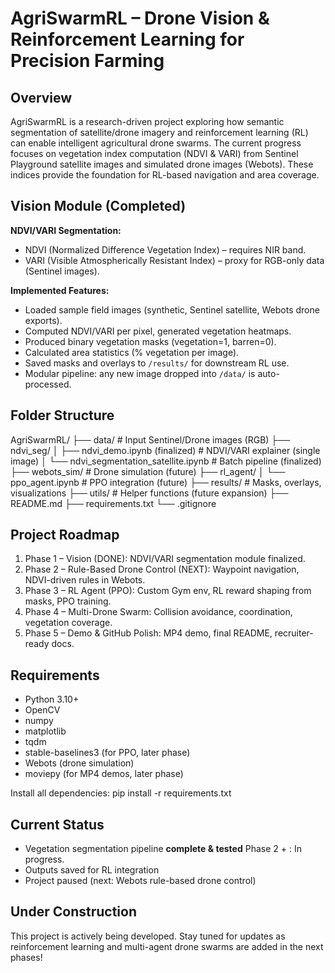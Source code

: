 # AgriSwarmRL – Drone Vision & Reinforcement Learning for Precision Farming

## Overview
AgriSwarmRL is a research-driven project exploring how semantic segmentation of satellite/drone imagery and reinforcement learning (RL) can enable intelligent agricultural drone swarms. The current progress focuses on vegetation index computation (NDVI & VARI) from Sentinel Playground satellite images and simulated drone images (Webots). These indices provide the foundation for RL-based navigation and area coverage.

## Vision Module (Completed)
**NDVI/VARI Segmentation:**
- NDVI (Normalized Difference Vegetation Index) – requires NIR band.
- VARI (Visible Atmospherically Resistant Index) – proxy for RGB-only data (Sentinel images).

**Implemented Features:**
- Loaded sample field images (synthetic, Sentinel satellite, Webots drone exports).
- Computed NDVI/VARI per pixel, generated vegetation heatmaps.
- Produced binary vegetation masks (vegetation=1, barren=0).
- Calculated area statistics (% vegetation per image).
- Saved masks and overlays to `/results/` for downstream RL use.
- Modular pipeline: any new image dropped into `/data/` is auto-processed.

## Folder Structure
AgriSwarmRL/
├── data/                                                                # Input Sentinel/Drone images (RGB)
├── ndvi_seg/
│   ├── ndvi_demo.ipynb (finalized)                                      # NDVI/VARI explainer (single image)
│   └── ndvi_segmentation_satellite.ipynb # Batch pipeline (finalized)
├── webots_sim/                                                          # Drone simulation (future)
├── rl_agent/
│   └── ppo_agent.ipynb                                                  # PPO integration (future)
├── results/                                                             # Masks, overlays, visualizations
├── utils/                                                               # Helper functions (future expansion)
├── README.md
├── requirements.txt
└── .gitignore

## Project Roadmap
1. Phase 1 – Vision (DONE): NDVI/VARI segmentation module finalized.
2. Phase 2 – Rule-Based Drone Control (NEXT): Waypoint navigation, NDVI-driven rules in Webots.
3. Phase 3 – RL Agent (PPO): Custom Gym env, RL reward shaping from masks, PPO training.
4. Phase 4 – Multi-Drone Swarm: Collision avoidance, coordination, vegetation coverage.
5. Phase 5 – Demo & GitHub Polish: MP4 demo, final README, recruiter-ready docs.

##  Requirements
- Python 3.10+
- OpenCV
- numpy
- matplotlib
- tqdm
- stable-baselines3 (for PPO, later phase)
- Webots (drone simulation)
- moviepy (for MP4 demos, later phase)

Install all dependencies:
pip install -r requirements.txt

## Current Status
- Vegetation segmentation pipeline **complete & tested**
Phase 2 + : In progress.
- Outputs saved for RL integration
- Project paused (next: Webots rule-based drone control)

## Under Construction
This project is actively being developed.
Stay tuned for updates as reinforcement learning and multi-agent drone swarms are added in the next phases!
